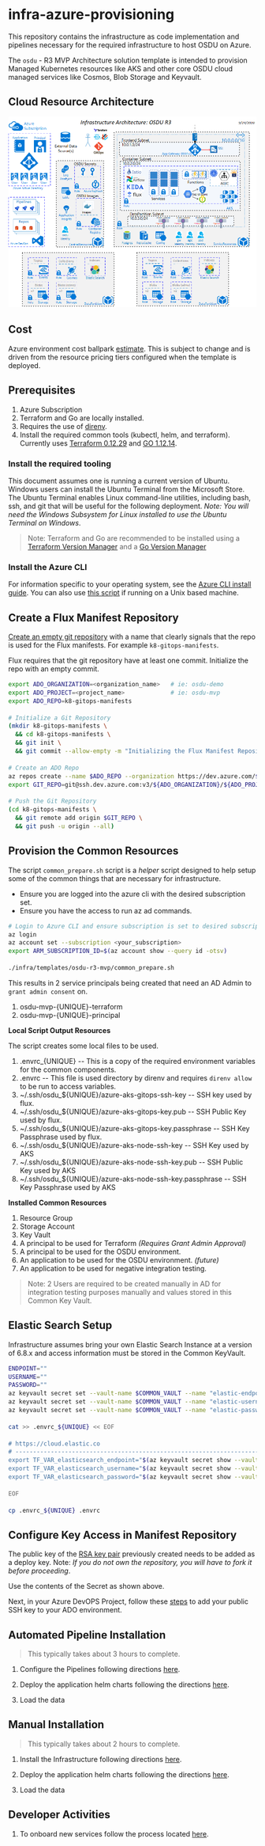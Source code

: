# infra-azure-provisioning

This repository contains the infrastructure as code implementation and pipelines necessary for the required infrastructure to host OSDU on Azure.

The `osdu` - R3 MVP Architecture solution template is intended to provision Managed Kubernetes resources like AKS and other core OSDU cloud managed services like Cosmos, Blob Storage and Keyvault.

## Cloud Resource Architecture

![Architecture](./docs/images/architecture.png "Architecture")


## Cost

Azure environment cost ballpark [estimate](https://tinyurl.com/y4e9s7rf). This is subject to change and is driven from the resource pricing tiers configured when the template is deployed.


## Prerequisites

1. Azure Subscription
1. Terraform and Go are locally installed.
1. Requires the use of [direnv](https://direnv.net/).
1. Install the required common tools (kubectl, helm, and terraform).  Currently uses [Terraform 0.12.29](https://releases.hashicorp.com/terraform/0.12.29/) and [GO 1.12.14](https://golang.org/dl/).



### Install the required tooling

This document assumes one is running a current version of Ubuntu. Windows users can install the Ubuntu Terminal from the Microsoft Store. The Ubuntu Terminal enables Linux command-line utilities, including bash, ssh, and git that will be useful for the following deployment. _Note: You will need the Windows Subsystem for Linux installed to use the Ubuntu Terminal on Windows_.

> Note: Terraform and Go are recommended to be installed using a [Terraform Version Manager](https://github.com/tfutils/tfenv) and a [Go Version Manager](https://github.com/stefanmaric/g)


### Install the Azure CLI

For information specific to your operating system, see the [Azure CLI install guide](https://docs.microsoft.com/en-us/cli/azure/install-azure-cli?view=azure-cli-latest). You can also use [this script](https://github.com/microsoft/bedrock/blob/master/tools/prereqs/setup_azure_cli.sh) if running on a Unix based machine.


## Create a Flux Manifest Repository

[Create an empty git repository](https://docs.microsoft.com/en-us/azure/devops/repos/git/create-new-repo?view=azure-devops) with a name that clearly signals that the repo is used for the Flux manifests. For example `k8-gitops-manifests`.

Flux requires that the git repository have at least one commit. Initialize the repo with an empty commit.

```bash
export ADO_ORGANIZATION=<organization_name>   # ie: osdu-demo
export ADO_PROJECT=<project_name>             # ie: osdu-mvp
export ADO_REPO=k8-gitops-manifests

# Initialize a Git Repository
(mkdir k8-gitops-manifests \
  && cd k8-gitops-manifests \
  && git init \
  && git commit --allow-empty -m "Initializing the Flux Manifest Repository")

# Create an ADO Repo
az repos create --name $ADO_REPO --organization https://dev.azure.com/${ADO_ORGANIZATION} --project $ADO_PROJECT -ojson
export GIT_REPO=git@ssh.dev.azure.com:v3/${ADO_ORGANIZATION}/${ADO_PROJECT}/k8-gitops-manifests

# Push the Git Repository
(cd k8-gitops-manifests \
  && git remote add origin $GIT_REPO \
  && git push -u origin --all)
```


## Provision the Common Resources

The script `common_prepare.sh` script is a _helper_ script designed to help setup some of the common things that are necessary for infrastructure.

- Ensure you are logged into the azure cli with the desired subscription set.
- Ensure you have the access to run az ad commands.


```bash
# Login to Azure CLI and ensure subscription is set to desired subscription
az login
az account set --subscription <your_subscription>
export ARM_SUBSCRIPTION_ID=$(az account show --query id -otsv)

./infra/templates/osdu-r3-mvp/common_prepare.sh
```

This results in 2 service principals being created that need an AD Admin to `grant admin consent` on.

1. osdu-mvp-{UNIQUE}-terraform
2. osdu-mvp-{UNIQUE}-principal


__Local Script Output Resources__

The script creates some local files to be used.

1. .envrc_{UNIQUE} -- This is a copy of the required environment variables for the common components.
2. .envrc -- This file is used directory by direnv and requires `direnv allow` to be run to access variables.
3. ~/.ssh/osdu_${UNIQUE}/azure-aks-gitops-ssh-key -- SSH key used by flux.
4. ~/.ssh/osdu_${UNIQUE}/azure-aks-gitops-key.pub -- SSH Public Key used by flux.
5. ~/.ssh/osdu_${UNIQUE}/azure-aks-gitops-key.passphrase -- SSH Key Passphrase used by flux.
6. ~/.ssh/osdu_${UNIQUE}/azure-aks-node-ssh-key -- SSH Key used by AKS
7. ~/.ssh/osdu_${UNIQUE}/azure-aks-node-ssh-key.pub -- SSH Public Key used by AKS
8. ~/.ssh/osdu_${UNIQUE}/azure-aks-node-ssh-key.passphrase -- SSH Key Passphrase used by AKS


__Installed Common Resources__

1. Resource Group
2. Storage Account
3. Key Vault
4. A principal to be used for Terraform _(Requires Grant Admin Approval)_
5. A principal to be used for the OSDU environment.
6. An application to be used for the OSDU environment. _(future)_
7. An application to be used for negative integration testing.

>Note: 2 Users are required to be created manually in AD for integration testing purposes manually and values stored in this Common Key Vault.



## Elastic Search Setup

Infrastructure assumes bring your own Elastic Search Instance at a version of 6.8.x and access information must be stored in the Common KeyVault.

```bash
ENDPOINT=""
USERNAME=""
PASSWORD=""
az keyvault secret set --vault-name $COMMON_VAULT --name "elastic-endpoint-dp1-demo" --value $ENDPOINT
az keyvault secret set --vault-name $COMMON_VAULT --name "elastic-username-dp1-demo" --value $USERNAME
az keyvault secret set --vault-name $COMMON_VAULT --name "elastic-password-dp1-demo" --value $PASSWORD

cat >> .envrc_${UNIQUE} << EOF

# https://cloud.elastic.co
# ------------------------------------------------------------------------------------------------------
export TF_VAR_elasticsearch_endpoint="$(az keyvault secret show --vault-name $COMMON_VAULT --id https://$COMMON_VAULT.vault.azure.net/secrets/elastic-endpoint-ado-demo --query value -otsv)"
export TF_VAR_elasticsearch_username="$(az keyvault secret show --vault-name $COMMON_VAULT --id https://$COMMON_VAULT.vault.azure.net/secrets/elastic-username-ado-demo --query value -otsv)"
export TF_VAR_elasticsearch_password="$(az keyvault secret show --vault-name $COMMON_VAULT --id https://$COMMON_VAULT.vault.azure.net/secrets/elastic-password-ado-demo --query value -otsv)"

EOF

cp .envrc_${UNIQUE} .envrc
```


## Configure Key Access in Manifest Repository

The public key of the [RSA key pair](#create-an-rsa-key-pair-for-a-deploy-key-for-the-flux-repository) previously created needs to be added as a deploy key. Note: _If you do not own the repository, you will have to fork it before proceeding_.

Use the contents of the Secret as shown above.

Next, in your Azure DevOPS Project, follow these [steps](https://docs.microsoft.com/en-us/azure/devops/repos/git/use-ssh-keys-to-authenticate?view=azure-devops&tabs=current-page#step-2--add-the-public-key-to-azure-devops-servicestfs) to add your public SSH key to your ADO environment.


## Automated Pipeline Installation

> This typically takes about 3 hours to complete.

1. Configure the Pipelines following directions [here](./docs/pipeline-setup.md).

2. Deploy the application helm charts following the directions [here]().

3. Load the data


## Manual Installation

> This typically takes about 2 hours to complete.

1. Install the Infrastructure following directions [here](./infra/templates/osdu-r3-mvp/README.md).

2. Deploy the application helm charts following the directions [here](./charts/README.md).

3. Load the data


## Developer Activities

1. To onboard new services follow the process located [here](./docs/service-onboarding.md).
